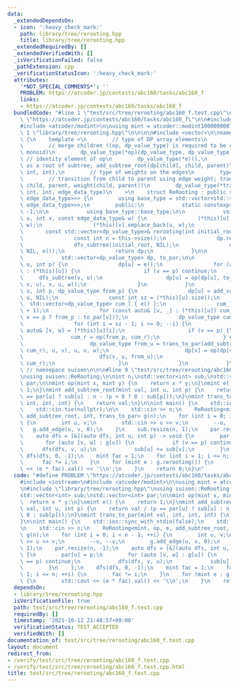 ```yaml
---
data:
  _extendedDependsOn:
  - icon: ':heavy_check_mark:'
    path: library/tree/rerooting.hpp
    title: library/tree/rerooting.hpp
  _extendedRequiredBy: []
  _extendedVerifiedWith: []
  _isVerificationFailed: false
  _pathExtension: cpp
  _verificationStatusIcon: ':heavy_check_mark:'
  attributes:
    '*NOT_SPECIAL_COMMENTS*': ''
    PROBLEM: https://atcoder.jp/contests/abc160/tasks/abc160_f
    links:
    - https://atcoder.jp/contests/abc160/tasks/abc160_f
  bundledCode: "#line 1 \"test/src/tree/rerooting/abc160_f.test.cpp\"\n#define PROBLEM\
    \ \"https://atcoder.jp/contests/abc160/tasks/abc160_f\"\n\n#include <iostream>\n\
    #include <atcoder/modint>\n\nusing mint = atcoder::modint1000000007;\n\n#line\
    \ 1 \"library/tree/rerooting.hpp\"\n\n\n\n#include <vector>\n\nnamespace suisen\
    \ {\n    template <\n        // type of DP array elements\n        typename dp_value_type,\n\
    \        // merge children ((op, dp_value_type) is required to be commutative\
    \ monoid)\n        dp_value_type(*op)(dp_value_type, dp_value_type),\n       \
    \ // identity element of op\n        dp_value_type(*e)(),\n        // add info\
    \ as a root of subtree; add_subtree_root(dp[child], child, parent)\n        dp_value_type(*add_subtree_root)(dp_value_type,\
    \ int, int),\n        // type of weights on the edges\n        typename edge_data_type,\n\
    \        // transition from child to parent using edge weight; trans_to_par(dp[child],\
    \ child, parent, weight(child, parent))\n        dp_value_type(*trans_to_par)(dp_value_type,\
    \ int, int, edge_data_type)\n    >\n    struct ReRooting : public std::vector<std::vector<std::pair<int,\
    \ edge_data_type>>> {\n        using base_type = std::vector<std::vector<std::pair<int,\
    \ edge_data_type>>>;\n        public:\n            static constexpr int NIL =\
    \ -1;\n\n            using base_type::base_type;\n\n            void add_edge(int\
    \ u, int v, const edge_data_type& w) {\n                (*this)[u].emplace_back(v,\
    \ w);\n                (*this)[v].emplace_back(u, w);\n            }\n\n     \
    \       const std::vector<dp_value_type>& rerooting(int initial_root = 0) {\n\
    \                const int n = this->size();\n                dp.resize(n), to_par.resize(n);\n\
    \                dfs_subtree(initial_root, NIL);\n                dfs(initial_root,\
    \ NIL, e());\n                return dp;\n            }\n\n        private:\n\
    \            std::vector<dp_value_type> dp, to_par;\n\n            void dfs_subtree(int\
    \ u, int p) {\n                dp[u] = e();\n                for (auto [v, w]\
    \ : (*this)[u]) {\n                    if (v == p) continue;\n               \
    \     dfs_subtree(v, u);\n                    dp[u] = op(dp[u], to_par[v] = trans_to_par(add_subtree_root(dp[v],\
    \ v, u), v, u, w));\n                }\n            }\n            void dfs(int\
    \ u, int p, dp_value_type from_p) {\n                dp[u] = add_subtree_root(dp[u],\
    \ u, NIL);\n                const int sz = (*this)[u].size();\n              \
    \  std::vector<dp_value_type> cum_l { e() };\n                cum_l.reserve(sz\
    \ + 1);\n                for (const auto& [v, _] : (*this)[u]) cum_l.push_back(op(cum_l.back(),\
    \ v == p ? from_p : to_par[v]));\n                dp_value_type cum_r = e();\n\
    \                for (int i = sz - 1; i >= 0; --i) {\n                    const\
    \ auto& [v, w] = (*this)[u][i];\n                    if (v == p) {\n         \
    \               cum_r = op(from_p, cum_r);\n                    } else {\n   \
    \                     dp_value_type from_u = trans_to_par(add_subtree_root(op(cum_l[i],\
    \ cum_r), u, v), u, v, w);\n                        dp[v] = op(dp[v], from_u);\n\
    \                        dfs(v, u, from_u);\n                        cum_r = op(to_par[v],\
    \ cum_r);\n                    }\n                }\n            }\n    };\n}\
    \ // namsepace suisen\n\n\n#line 9 \"test/src/tree/rerooting/abc160_f.test.cpp\"\
    \nusing suisen::ReRooting;\n\nint n;\nstd::vector<int> sub;\nstd::vector<int>\
    \ par;\n\nmint op(mint x, mint y) {\n    return x * y;\n}\nmint e() {\n    return\
    \ 1;\n}\nmint add_subtree_root(mint val, int u, int p) {\n    return val / (p\
    \ == par[u] ? sub[u] : n - (p < 0 ? 0 : sub[p]));\n}\nmint trans_to_par(mint val,\
    \ int, int, int) {\n    return val;\n}\n\nint main() {\n    std::ios::sync_with_stdio(false);\n\
    \    std::cin.tie(nullptr);\n\n    std::cin >> n;\n    ReRooting<mint, op, e,\
    \ add_subtree_root, int, trans_to_par> g(n);\n    for (int i = 0; i < n - 1; ++i)\
    \ {\n        int u, v;\n        std::cin >> u >> v;\n        --u, --v;\n     \
    \   g.add_edge(u, v, 0);\n    }\n    sub.resize(n, 1);\n    par.resize(n, -1);\n\
    \    auto dfs = [&](auto dfs, int u, int p) -> void {\n        par[u] = p;\n \
    \       for (auto [v, w] : g[u]) {\n            if (v == p) continue;\n      \
    \      dfs(dfs, v, u);\n            sub[u] += sub[v];\n        }\n    };\n   \
    \ dfs(dfs, 0, -1);\n    mint fac = 1;\n    for (int i = 1; i <= n; ++i) {\n  \
    \      fac *= i;\n    }\n    for (mint e : g.rerooting()) {\n        std::cout\
    \ << (e * fac).val() << '\\n';\n    }\n    return 0;\n}\n"
  code: "#define PROBLEM \"https://atcoder.jp/contests/abc160/tasks/abc160_f\"\n\n\
    #include <iostream>\n#include <atcoder/modint>\n\nusing mint = atcoder::modint1000000007;\n\
    \n#include \"library/tree/rerooting.hpp\"\nusing suisen::ReRooting;\n\nint n;\n\
    std::vector<int> sub;\nstd::vector<int> par;\n\nmint op(mint x, mint y) {\n  \
    \  return x * y;\n}\nmint e() {\n    return 1;\n}\nmint add_subtree_root(mint\
    \ val, int u, int p) {\n    return val / (p == par[u] ? sub[u] : n - (p < 0 ?\
    \ 0 : sub[p]));\n}\nmint trans_to_par(mint val, int, int, int) {\n    return val;\n\
    }\n\nint main() {\n    std::ios::sync_with_stdio(false);\n    std::cin.tie(nullptr);\n\
    \n    std::cin >> n;\n    ReRooting<mint, op, e, add_subtree_root, int, trans_to_par>\
    \ g(n);\n    for (int i = 0; i < n - 1; ++i) {\n        int u, v;\n        std::cin\
    \ >> u >> v;\n        --u, --v;\n        g.add_edge(u, v, 0);\n    }\n    sub.resize(n,\
    \ 1);\n    par.resize(n, -1);\n    auto dfs = [&](auto dfs, int u, int p) -> void\
    \ {\n        par[u] = p;\n        for (auto [v, w] : g[u]) {\n            if (v\
    \ == p) continue;\n            dfs(dfs, v, u);\n            sub[u] += sub[v];\n\
    \        }\n    };\n    dfs(dfs, 0, -1);\n    mint fac = 1;\n    for (int i =\
    \ 1; i <= n; ++i) {\n        fac *= i;\n    }\n    for (mint e : g.rerooting())\
    \ {\n        std::cout << (e * fac).val() << '\\n';\n    }\n    return 0;\n}"
  dependsOn:
  - library/tree/rerooting.hpp
  isVerificationFile: true
  path: test/src/tree/rerooting/abc160_f.test.cpp
  requiredBy: []
  timestamp: '2021-10-12 21:48:57+09:00'
  verificationStatus: TEST_ACCEPTED
  verifiedWith: []
documentation_of: test/src/tree/rerooting/abc160_f.test.cpp
layout: document
redirect_from:
- /verify/test/src/tree/rerooting/abc160_f.test.cpp
- /verify/test/src/tree/rerooting/abc160_f.test.cpp.html
title: test/src/tree/rerooting/abc160_f.test.cpp
---
```

